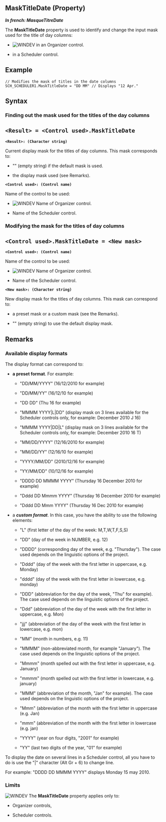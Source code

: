 


## MaskTitleDate (Property)

***In french: MasqueTitreDate***
	



<a name="XUse"></a>
<a name="Use"></a>
<a name="description"></a>
The **MaskTitleDate** property is used to identify and change the input mask used for the title of day columns: 

- ![WINDEV](https://doc.pcsoft.fr/ext/images/us/WD.png) in an Organizer control.

- in a Scheduler control. 





<a name="Example1"></a>
<a name="sample_code"></a>

## Example


```wl
// Modifies the mask of titles in the date columns
SCH_SCHEDULER1.MaskTitleDate = "DD MM" // Displays "12 Apr."
```

<a name="XSYNTAX"></a>
<a name="SYNTAX1"></a>

## Syntax

### Finding out the mask used for the titles of the day columns

`<Result> = <Control used>.MaskTitleDate`
---

**`<Result>: (Character string)`**

Current display mask for the titles of day columns. This mask corresponds to: 

- "" (empty string) if the default mask is used. 

- the display mask used (see Remarks). 




**`<Control used>: (Control name)`**

Name of the control to be used: 

- ![WINDEV](https://doc.pcsoft.fr/ext/images/us/WD.png) Name of Organizer control.

- Name of the Scheduler control. 





<a name="SYNTAX2"></a>

### Modifying the mask for the titles of day columns

`<Control used>.MaskTitleDate = <New mask>`
---

**`<Control used>: (Control name)`**

Name of the control to be used: 

- ![WINDEV](https://doc.pcsoft.fr/ext/images/us/WD.png) Name of Organizer control.

- Name of the Scheduler control. 




**`<New mask>: (Character string)`**

New display mask for the titles of day columns. This mask can correspond to: 

- a preset mask or a custom mask (see the Remarks).

- "" (empty string) to use the default display mask. 






<a name="NOTE0"></a>
<a name="NOTE0_1"></a>

## Remarks


### Available display formats
<a name="available_display_formats_ELTPARAGRAPHE000082"></a>

The display format can correspond to: 

- **a preset format**. For example: 

	- "DD/MM/YYYY" (16/12/2010 for example)

	- "DD/MM/YY" (16/12/10 for example)

	- "DD DD" (Thu 16 for example)

	- "MMMM YYYY|L|DD" (display mask on 3 lines available for the Scheduler controls only, for example: 
			December 2010
			J
			16)

	- "MMMM YYYY|DD|L" (display mask on 3 lines available for the Scheduler controls only, for example: 
			December 2010
			16
			T)

	- "MM/DD/YYYY" (12/16/2010 for example)

	- "MM/DD/YY" (12/16/10 for example)

	- "YYYY/MM/DD" (2010/12/16 for example)

	- "YY/MM/DD" (10/12/16 for example)

	- "DDDD DD MMMM YYYY" (Thursday 16 December 2010 for example)

	- "Dddd DD Mmmm YYYY" (Thursday 16 December 2010 for example)

	- "Dddd DD Mmm YYYY" (Thursday 16 Dec 2010 for example)




- a ***custom format***. In this case, you have the ability to use the following elements: 

	- "L" (first letter of the day of the week: M,T,W,T,F,S,S)

	- "DD" (day of the week in NUMBER, e.g. 12)

	- "DDDD" (corresponding day of the week, e.g. "Thursday"). The case used depends on the linguistic options of the project.

	- "Dddd" (day of the week with the first letter in uppercase, e.g. Monday)
			

	- "dddd" (day of the week with the first letter in lowercase, e.g. monday)
			

	- "DDD" (abbreviation for the day of the week, "Thu" for example). The case used depends on the linguistic options of the project.

	- "Ddd" (abbreviation of the day of the week with the first letter in uppercase, e.g. Mon)
			

	- "jjj" (abbreviation of the day of the week with the first letter in lowercase, e.g. mon)
			

	- "MM" (month in numbers, e.g. 11)

	- "MMMM" (non-abbreviated month, for example "January"). The case used depends on the linguistic options of the project.

	- "Mmmm" (month spelled out with the first letter in uppercase, e.g. January)
			

	- "mmmm" (month spelled out with the first letter in lowercase, e.g. january)
			

	- "MMM" (abbreviation of the month, "Jan" for example). The case used depends on the linguistic options of the project.

	- "Mmm" (abbreviation of the month with the first letter in uppercase (e.g. Jan)
			

	- "mmm" (abbreviation of the month with the first letter in lowercase (e.g. jan)
			

	- "YYYY" (year on four digits, "2001" for example)

	- "YY" (last two digits of the year, "01" for example)





To display the date on several lines in a Scheduler control, all you have to do is use the "|" character (Alt Gr + 6) to change line. 

For example: "DDDD DD MMMM YYYY" displays Monday 15 may 2010. 


### Limits
<a name="limits_ELTPARAGRAPHE000169"></a>

![WINDEV](https://doc.pcsoft.fr/ext/images/us/WD.png) The **MaskTitleDate** property applies only to:

- Organizer controls, 

- Scheduler controls.





